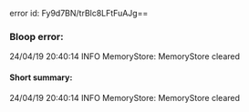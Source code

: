 error id: Fy9d7BN/trBlc8LFtFuAJg==
### Bloop error:

24/04/19 20:40:14 INFO MemoryStore: MemoryStore cleared
#### Short summary: 

24/04/19 20:40:14 INFO MemoryStore: MemoryStore cleared